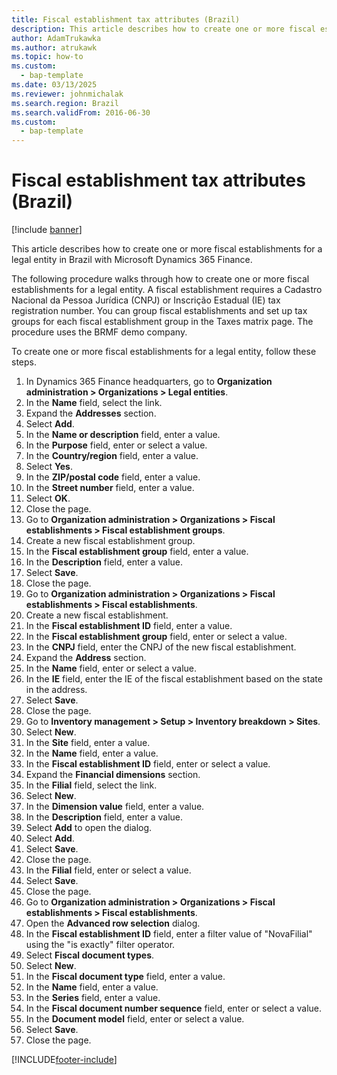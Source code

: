 ```yaml
---
title: Fiscal establishment tax attributes (Brazil)
description: This article describes how to create one or more fiscal establishments for a legal entity in Brazil with Microsoft Dynamics 365 Finance.
author: AdamTrukawka
ms.author: atrukawk
ms.topic: how-to
ms.custom: 
  - bap-template
ms.date: 03/13/2025
ms.reviewer: johnmichalak
ms.search.region: Brazil
ms.search.validFrom: 2016-06-30
ms.custom: 
  - bap-template
---
```


# Fiscal establishment tax attributes (Brazil)

[!include [banner](../../includes/banner.md)]

This article describes how to create one or more fiscal establishments for a legal entity in Brazil with Microsoft Dynamics 365 Finance.

The following procedure walks through how to create one or more fiscal establishments for a legal entity. A fiscal establishment requires a Cadastro Nacional da Pessoa Jurídica (CNPJ) or Inscrição Estadual (IE) tax registration number. You can group fiscal establishments and set up tax groups for each fiscal establishment group in the Taxes matrix page. The procedure uses the BRMF demo company.

To create one or more fiscal establishments for a legal entity, follow these steps.

1. In Dynamics 365 Finance headquarters, go to **Organization administration \> Organizations \> Legal entities**.
1. In the **Name** field, select the link.
1. Expand the **Addresses** section.
1. Select **Add**.
1. In the **Name or description** field, enter a value.
1. In the **Purpose** field, enter or select a value.
1. In the **Country/region** field, enter a value.
1. Select **Yes**.
1. In the **ZIP/postal code** field, enter a value.
1. In the **Street number** field, enter a value.
1. Select **OK**.
1. Close the page.
1. Go to **Organization administration \> Organizations \> Fiscal establishments \> Fiscal establishment groups**.
1. Create a new fiscal establishment group.
1. In the **Fiscal establishment group** field, enter a value.
1. In the **Description** field, enter a value.
1. Select **Save**.
1. Close the page.
1. Go to **Organization administration \> Organizations \> Fiscal establishments \> Fiscal establishments**.
1. Create a new fiscal establishment.
1. In the **Fiscal establishment ID** field, enter a value.
1. In the **Fiscal establishment group** field, enter or select a value.
1. In the **CNPJ** field, enter the CNPJ of the new fiscal establishment.
1. Expand the **Address** section.
1. In the **Name** field, enter or select a value.
1. In the **IE** field, enter the IE of the fiscal establishment based on the state in the address.
1. Select **Save**.
1. Close the page.
1. Go to **Inventory management \> Setup \> Inventory breakdown \> Sites**.
1. Select **New**.
1. In the **Site** field, enter a value.
1. In the **Name** field, enter a value.
1. In the **Fiscal establishment ID** field, enter or select a value.
1. Expand the **Financial dimensions** section.
1. In the **Filial** field, select the link.
1. Select **New**.
1. In the **Dimension value** field, enter a value.
1. In the **Description** field, enter a value.
1. Select **Add** to open the dialog.
1. Select **Add**.
1. Select **Save**.
1. Close the page.
1. In the **Filial** field, enter or select a value.
1. Select **Save**.
1. Close the page.
1. Go to **Organization administration \> Organizations \> Fiscal establishments \> Fiscal establishments**.
1. Open the **Advanced row selection** dialog.
1. In the **Fiscal establishment ID** field, enter a filter value of "NovaFilial" using the "is exactly" filter operator.
1. Select **Fiscal document types**.
1. Select **New**.
1. In the **Fiscal document type** field, enter a value.
1. In the **Name** field, enter a value.
1. In the **Series** field, enter a value.
1. In the **Fiscal document number sequence** field, enter or select a value.
1. In the **Document model** field, enter or select a value.
1. Select **Save**.
1. Close the page.



[!INCLUDE[footer-include](../../../includes/footer-banner.md)]
